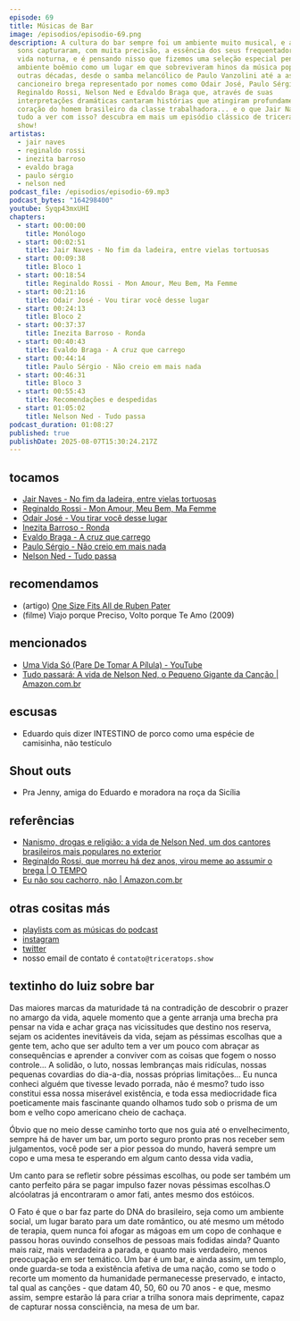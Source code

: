 ```yaml
---
episode: 69
title: Músicas de Bar
image: /episodios/episodio-69.png
description: A cultura do bar sempre foi um ambiente muito musical, e alguns
  sons capturaram, com muita precisão, a essência dos seus frequentadores e da
  vida noturna, e é pensando nisso que fizemos uma seleção especial pensando no
  ambiente boêmio como um lugar em que sobreviveram hinos da música popular de
  outras décadas, desde o samba melancólico de Paulo Vanzolini até a ascensão do
  cancioneiro brega representado por nomes como Odair José, Paulo Sérgio,
  Reginaldo Rossi, Nelson Ned e Edvaldo Braga que, através de suas
  interpretações dramáticas cantaram histórias que atingiram profundamente o
  coração do homem brasileiro da classe trabalhadora... e o que Jair Naves tem
  tudo a ver com isso? descubra em mais um episódio clássico de tricerátops
  show!
artistas:
  - jair naves
  - reginaldo rossi
  - inezita barroso
  - evaldo braga
  - paulo sérgio
  - nelson ned
podcast_file: /episodios/episodio-69.mp3
podcast_bytes: "164298400"
youtube: Syqp43mxUHI
chapters:
  - start: 00:00:00
    title: Monólogo
  - start: 00:02:51
    title: Jair Naves - No fim da ladeira, entre vielas tortuosas
  - start: 00:09:38
    title: Bloco 1
  - start: 00:18:54
    title: Reginaldo Rossi - Mon Amour, Meu Bem, Ma Femme
  - start: 00:21:16
    title: Odair José - Vou tirar você desse lugar
  - start: 00:24:13
    title: Bloco 2
  - start: 00:37:37
    title: Inezita Barroso - Ronda
  - start: 00:40:43
    title: Evaldo Braga - A cruz que carrego
  - start: 00:44:14
    title: Paulo Sérgio - Não creio em mais nada
  - start: 00:46:31
    title: Bloco 3
  - start: 00:55:43
    title: Recomendações e despedidas
  - start: 01:05:02
    title: Nelson Ned - Tudo passa
podcast_duration: 01:08:27
published: true
publishDate: 2025-08-07T15:30:24.217Z
---
```

## tocamos

* [Jair Naves - No fim da ladeira, entre vielas tortuosas](https://www.youtube.com/watch?v=4i4Omc0RmcA&list=RD4i4Omc0RmcA&start_radio=1)
* [Reginaldo Rossi - Mon Amour, Meu Bem, Ma Femme](https://www.youtube.com/watch?v=HbPoTqHxgAk&list=RDHbPoTqHxgAk&start_radio=1)
* [Odair José - Vou tirar você desse lugar](https://www.youtube.com/watch?v=C03BXtCw-Fw&list=RDC03BXtCw-Fw&start_radio=1)
* [Inezita Barroso - Ronda](https://www.youtube.com/watch?v=1l6yZcIg-Ns&list=RD1l6yZcIg-Ns&start_radio=1)
* [Evaldo Braga - A cruz que carrego](https://www.youtube.com/watch?v=xcQtaCdewms)
* [Paulo Sérgio - Não creio em mais nada](https://www.youtube.com/watch?v=X1p4TerTwok)
* [Nelson Ned - Tudo passa](https://www.youtube.com/watch?v=pzck81g2mSI)

## recomendamos

* (artigo) [One Size Fits All de Ruben Pater](https://www.untold-stories.net/rubenpater/articles/onesizefitsall.pdf)
* (filme) Viajo porque Preciso, Volto porque Te Amo (2009)

## mencionados

* [Uma Vida Só (Pare De Tomar A Pílula) - YouTube](https://www.youtube.com/watch?v=BvIFMRItZFU)
* [Tudo passará: A vida de Nelson Ned, o Pequeno Gigante da Canção | Amazon.com.br](https://www.amazon.com.br/Tudo-passar%C3%A1-Nelson-Pequeno-Gigante/dp/8535935193)

## escusas

* Eduardo quis dizer INTESTINO de porco como uma espécie de camisinha, não testículo

## Shout outs

* Pra Jenny, amiga do Eduardo e moradora na roça da Sicília

## referências

* [Nanismo, drogas e religião: a vida de Nelson Ned, um dos cantores brasileiros mais populares no exterior](https://www.bbc.com/portuguese/articles/cekeg1ynv1go)
* [Reginaldo Rossi, que morreu há dez anos, virou meme ao assumir o brega | O TEMPO](https://www.otempo.com.br/entretenimento/reginaldo-rossi-que-morreu-ha-dez-anos-virou-meme-ao-assumir-o-brega-1.3297132)
* [Eu não sou cachorro, não | Amazon.com.br](https://www.amazon.com.br/Eu-n%C3%A3o-sou-cachorro/dp/8501063444)

## otras cositas más

* [playlists com as músicas do podcast](https://www.triceratops.show/playlists/)
* [instagram](https://www.instagram.com/triceratops.show/)
* [twitter](https://twitter.com/TriceratopsShow/)
* nosso email de contato é `contato@triceratops.show`

## textinho do luiz sobre bar

Das maiores marcas da maturidade tá na contradição de descobrir o prazer no amargo da vida, aquele momento que a gente arranja uma brecha pra pensar na vida e achar graça nas vicissitudes que destino nos reserva, sejam os acidentes inevitáveis da vida, sejam as péssimas escolhas que a gente tem, acho que ser adulto tem a ver um pouco com abraçar as consequências e aprender a conviver com as coisas que fogem o nosso controle… A solidão, o luto, nossas lembranças mais ridículas, nossas pequenas covardias do dia-a-dia, nossas próprias limitações… Eu nunca conheci alguém que tivesse levado porrada, não é mesmo? tudo isso constitui essa nossa miserável existência, e toda essa mediocridade fica poeticamente mais fascinante quando olhamos tudo sob o prisma de um bom e velho copo americano cheio de cachaça.


Óbvio que no meio desse caminho torto que nos guia até o envelhecimento, sempre há de haver um bar, um porto seguro pronto pras nos receber sem julgamentos, você pode ser a pior pessoa do mundo, haverá sempre um copo e uma mesa te esperando em algum canto dessa vida vadia,

Um canto para se refletir sobre péssimas escolhas, ou pode ser também um canto perfeito pára se pagar impulso  fazer novas péssimas escolhas.O alcóolatras já encontraram o amor fati, antes mesmo dos estóicos.

O Fato é que o bar faz parte do DNA do brasileiro, seja como um ambiente social, um lugar barato para um date romântico, ou até mesmo um método de terapia, quem nunca foi afogar as mágoas em um copo de conhaque e passou horas ouvindo conselhos de pessoas mais fodidas ainda? 
Quanto mais raiz, mais verdadeira a parada, e quanto mais verdadeiro, menos preocupação em ser temático. Um bar é um bar, e ainda assim, um templo, onde guarda-se toda a existência afetiva de uma nação, como se todo o recorte um momento da humanidade permanecesse preservado, e intacto, tal qual as canções - que datam 40, 50, 60 ou 70 anos - e que, mesmo assim, sempre estarão lá para criar a trilha sonora mais deprimente, capaz de capturar nossa consciência, na mesa de um bar.
